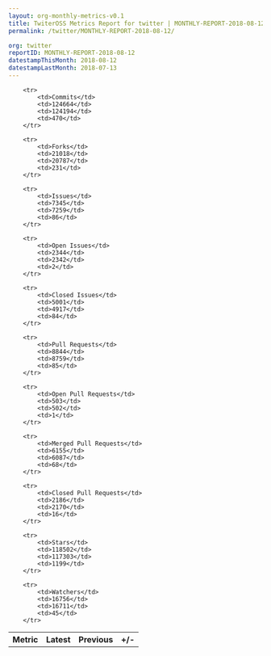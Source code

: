 ```yaml
---
layout: org-monthly-metrics-v0.1
title: TwiterOSS Metrics Report for twitter | MONTHLY-REPORT-2018-08-12
permalink: /twitter/MONTHLY-REPORT-2018-08-12/

org: twitter
reportID: MONTHLY-REPORT-2018-08-12
datestampThisMonth: 2018-08-12
datestampLastMonth: 2018-07-13
---
```



<table style="width: 100%;">
    <tr>
        <th>Metric</th>
        <th>Latest</th>
        <th>Previous</th>
        <th>+/-</th>
    </tr>

        <tr>
            <td>Commits</td>
            <td>124664</td>
            <td>124194</td>
            <td>470</td>
        </tr>
        
        <tr>
            <td>Forks</td>
            <td>21018</td>
            <td>20787</td>
            <td>231</td>
        </tr>
        
        <tr>
            <td>Issues</td>
            <td>7345</td>
            <td>7259</td>
            <td>86</td>
        </tr>
        
        <tr>
            <td>Open Issues</td>
            <td>2344</td>
            <td>2342</td>
            <td>2</td>
        </tr>
        
        <tr>
            <td>Closed Issues</td>
            <td>5001</td>
            <td>4917</td>
            <td>84</td>
        </tr>
        
        <tr>
            <td>Pull Requests</td>
            <td>8844</td>
            <td>8759</td>
            <td>85</td>
        </tr>
        
        <tr>
            <td>Open Pull Requests</td>
            <td>503</td>
            <td>502</td>
            <td>1</td>
        </tr>
        
        <tr>
            <td>Merged Pull Requests</td>
            <td>6155</td>
            <td>6087</td>
            <td>68</td>
        </tr>
        
        <tr>
            <td>Closed Pull Requests</td>
            <td>2186</td>
            <td>2170</td>
            <td>16</td>
        </tr>
        
        <tr>
            <td>Stars</td>
            <td>118502</td>
            <td>117303</td>
            <td>1199</td>
        </tr>
        
        <tr>
            <td>Watchers</td>
            <td>16756</td>
            <td>16711</td>
            <td>45</td>
        </tr>
        
</table>
